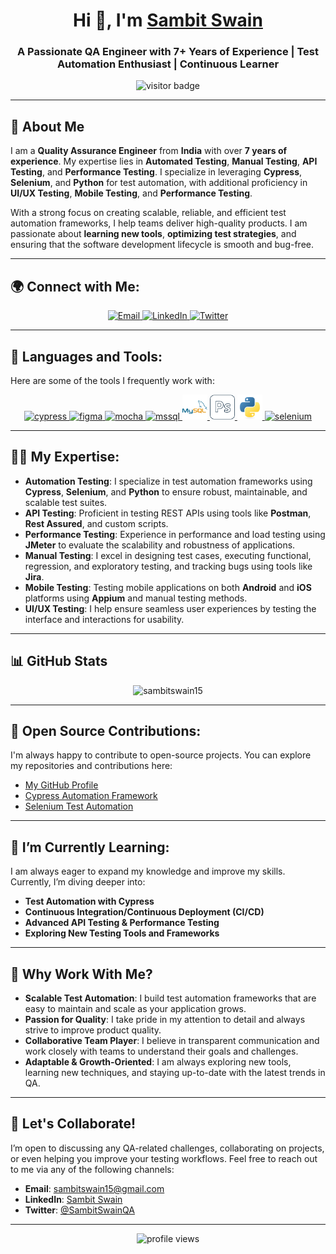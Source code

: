 <h1 align="center">Hi 👋, I'm <a href="https://github.com/Sambitswain15" target="_blank">Sambit Swain</a></h1>
<h3 align="center">A Passionate QA Engineer with 7+ Years of Experience | Test Automation Enthusiast | Continuous Learner</h3>

<p align="center">
  <img src="https://visitor-badge.glitch.me/badge?page_id=sambitswain15" alt="visitor badge" />
</p>

---

## 💼 **About Me**

I am a **Quality Assurance Engineer** from **India** with over **7 years of experience**. My expertise lies in **Automated Testing**, **Manual Testing**, **API Testing**, and **Performance Testing**. I specialize in leveraging **Cypress**, **Selenium**, and **Python** for test automation, with additional proficiency in **UI/UX Testing**, **Mobile Testing**, and **Performance Testing**.

With a strong focus on creating scalable, reliable, and efficient test automation frameworks, I help teams deliver high-quality products. I am passionate about **learning new tools**, **optimizing test strategies**, and ensuring that the software development lifecycle is smooth and bug-free.

---

## 🌍 **Connect with Me:**

<p align="center">
  <a href="mailto:sambitswain15@gmail.com" target="_blank">
    <img src="https://img.shields.io/badge/Email-sambitswain15%40gmail.com-red?style=for-the-badge&logo=gmail" alt="Email" />
  </a>
  <a href="https://www.linkedin.com/in/sambitswain/" target="_blank">
    <img src="https://img.shields.io/badge/LinkedIn-Sambit%20Swain-blue?style=for-the-badge&logo=linkedin" alt="LinkedIn" />
  </a>
  <a href="https://twitter.com/SambitSwainQA" target="_blank">
    <img src="https://img.shields.io/badge/Twitter-SambitSwainQA-blue?style=for-the-badge&logo=twitter" alt="Twitter" />
  </a>
</p>

---

## 🔧 **Languages and Tools:**

Here are some of the tools I frequently work with:

<p align="center">
  <a href="https://www.cypress.io" target="_blank" rel="noreferrer"> <img src="https://raw.githubusercontent.com/simple-icons/simple-icons/6e46ec1fc23b60c8fd0d2f2ff46db82e16dbd75f/icons/cypress.svg" alt="cypress" width="40" height="40"/> </a>
  <a href="https://www.figma.com/" target="_blank" rel="noreferrer"> <img src="https://www.vectorlogo.zone/logos/figma/figma-icon.svg" alt="figma" width="40" height="40"/> </a>
  <a href="https://mochajs.org" target="_blank" rel="noreferrer"> <img src="https://www.vectorlogo.zone/logos/mochajs/mochajs-icon.svg" alt="mocha" width="40" height="40"/> </a>
  <a href="https://www.microsoft.com/en-us/sql-server" target="_blank" rel="noreferrer"> <img src="https://www.svgrepo.com/show/303229/microsoft-sql-server-logo.svg" alt="mssql" width="40" height="40"/> </a>
  <a href="https://www.mysql.com/" target="_blank" rel="noreferrer"> <img src="https://raw.githubusercontent.com/devicons/devicon/master/icons/mysql/mysql-original-wordmark.svg" alt="mysql" width="40" height="40"/> </a>
  <a href="https://www.photoshop.com/en" target="_blank" rel="noreferrer"> <img src="https://raw.githubusercontent.com/devicons/devicon/master/icons/photoshop/photoshop-line.svg" alt="photoshop" width="40" height="40"/> </a>
  <a href="https://www.python.org" target="_blank" rel="noreferrer"> <img src="https://raw.githubusercontent.com/devicons/devicon/master/icons/python/python-original.svg" alt="python" width="40" height="40"/> </a>
  <a href="https://www.selenium.dev" target="_blank" rel="noreferrer"> <img src="https://raw.githubusercontent.com/detain/svg-logos/780f25886640cef088af994181646db2f6b1a3f8/svg/selenium-logo.svg" alt="selenium" width="40" height="40"/> </a>
</p>

---

## 🧑‍💻 **My Expertise:**

- **Automation Testing**: I specialize in test automation frameworks using **Cypress**, **Selenium**, and **Python** to ensure robust, maintainable, and scalable test suites.
- **API Testing**: Proficient in testing REST APIs using tools like **Postman**, **Rest Assured**, and custom scripts.
- **Performance Testing**: Experience in performance and load testing using **JMeter** to evaluate the scalability and robustness of applications.
- **Manual Testing**: I excel in designing test cases, executing functional, regression, and exploratory testing, and tracking bugs using tools like **Jira**.
- **Mobile Testing**: Testing mobile applications on both **Android** and **iOS** platforms using **Appium** and manual testing methods.
- **UI/UX Testing**: I help ensure seamless user experiences by testing the interface and interactions for usability.

---

## 📊 **GitHub Stats**

<p align="center">
  <img src="https://github-readme-stats.vercel.app/api/top-langs?username=sambitswain15&show_icons=true&locale=en&layout=compact" alt="sambitswain15" />
</p>

---

## 🚀 **Open Source Contributions:**

I'm always happy to contribute to open-source projects. You can explore my repositories and contributions here:

- [My GitHub Profile](https://github.com/Sambitswain15)
- [Cypress Automation Framework](https://github.com/Sambitswain15/Cypress_HRM)
- [Selenium Test Automation](https://github.com/Sambitswain15/Selenium-Python-Framework)

---

## 🌱 **I’m Currently Learning:**

I am always eager to expand my knowledge and improve my skills. Currently, I’m diving deeper into:

- **Test Automation with Cypress**
- **Continuous Integration/Continuous Deployment (CI/CD)**
- **Advanced API Testing & Performance Testing**
- **Exploring New Testing Tools and Frameworks**

---

## 🎯 **Why Work With Me?**

- **Scalable Test Automation**: I build test automation frameworks that are easy to maintain and scale as your application grows.
- **Passion for Quality**: I take pride in my attention to detail and always strive to improve product quality.
- **Collaborative Team Player**: I believe in transparent communication and work closely with teams to understand their goals and challenges.
- **Adaptable & Growth-Oriented**: I am always exploring new tools, learning new techniques, and staying up-to-date with the latest trends in QA.

---

## 💬 **Let's Collaborate!**

I’m open to discussing any QA-related challenges, collaborating on projects, or even helping you improve your testing workflows. Feel free to reach out to me via any of the following channels:

- **Email**: [sambitswain15@gmail.com](mailto:sambitswain15@gmail.com)
- **LinkedIn**: [Sambit Swain](https://www.linkedin.com/in/sambit-swain-732b0066/)
- **Twitter**: [@SambitSwainQA](https://twitter.com/SambitSwainQA)

---

<p align="center">
  <img src="https://komarev.com/ghpvc/?username=sambitswain15&label=Profile%20Views&color=0e75b6&style=flat" alt="profile views" />
</p>
